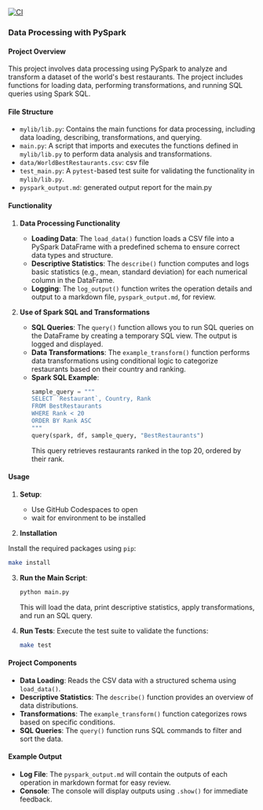 [![CI](https://github.com/nogibjj/ids-706-w10-jingxuan-li/actions/workflows/cicd.yml/badge.svg)](https://github.com/nogibjj/ids-706-w10-jingxuan-li/actions/workflows/cicd.yml)
### Data Processing with PySpark

#### Project Overview
This project involves data processing using PySpark to analyze and transform a dataset of the world's best restaurants. The project includes functions for loading data, performing transformations, and running SQL queries using Spark SQL.

#### File Structure
- `mylib/lib.py`: Contains the main functions for data processing, including data loading, describing, transformations, and querying.
- `main.py`: A script that imports and executes the functions defined in `mylib/lib.py` to perform data analysis and transformations.
- `data/WorldBestRestaurants.csv`: csv file
- `test_main.py`: A `pytest`-based test suite for validating the functionality in `mylib/lib.py`.
- `pyspark_output.md`: generated output report for the main.py

#### Functionality
1. **Data Processing Functionality**
   - **Loading Data**: The `load_data()` function loads a CSV file into a PySpark DataFrame with a predefined schema to ensure correct data types and structure.
   - **Descriptive Statistics**: The `describe()` function computes and logs basic statistics (e.g., mean, standard deviation) for each numerical column in the DataFrame.
   - **Logging**: The `log_output()` function writes the operation details and output to a markdown file, `pyspark_output.md`, for review.

2. **Use of Spark SQL and Transformations**
   - **SQL Queries**: The `query()` function allows you to run SQL queries on the DataFrame by creating a temporary SQL view. The output is logged and displayed.
   - **Data Transformations**: The `example_transform()` function performs data transformations using conditional logic to categorize restaurants based on their country and ranking.
   - **Spark SQL Example**:
     ```python
     sample_query = """
     SELECT `Restaurant`, Country, Rank
     FROM BestRestaurants
     WHERE Rank < 20
     ORDER BY Rank ASC
     """
     query(spark, df, sample_query, "BestRestaurants")
     ```
     This query retrieves restaurants ranked in the top 20, ordered by their rank.

#### Usage
1. **Setup**:
   - Use GitHub Codespaces to open
   - wait for environment to be installed

2. **Installation**

Install the required packages using `pip`:
```bash
make install
```

3. **Run the Main Script**:
   ```bash
   python main.py
   ```
   This will load the data, print descriptive statistics, apply transformations, and run an SQL query.

4. **Run Tests**:
   Execute the test suite to validate the functions:
   ```bash
   make test
   ```

#### Project Components
- **Data Loading**: Reads the CSV data with a structured schema using `load_data()`.
- **Descriptive Statistics**: The `describe()` function provides an overview of data distributions.
- **Transformations**: The `example_transform()` function categorizes rows based on specific conditions.
- **SQL Queries**: The `query()` function runs SQL commands to filter and sort the data.

#### Example Output
- **Log File**: The `pyspark_output.md` will contain the outputs of each operation in markdown format for easy review.
- **Console**: The console will display outputs using `.show()` for immediate feedback.
